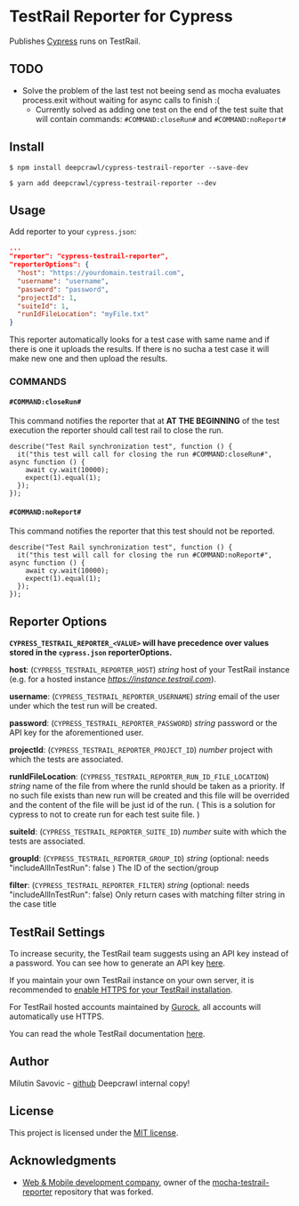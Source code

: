 # TestRail Reporter for Cypress

Publishes [Cypress](https://www.cypress.io/) runs on TestRail.

## TODO
* Solve the problem of the last test not beeing send as mocha evaluates process.exit without waiting for async calls to finish :(
  * Currently solved as adding one test on the end of the test suite that will contain commands: `#COMMAND:closeRun#` and `#COMMAND:noReport#`

## Install

```shell
$ npm install deepcrawl/cypress-testrail-reporter --save-dev
```

```shell
$ yarn add deepcrawl/cypress-testrail-reporter --dev
```

## Usage

Add reporter to your `cypress.json`:

```json
...
"reporter": "cypress-testrail-reporter",
"reporterOptions": {
  "host": "https://yourdomain.testrail.com",
  "username": "username",
  "password": "password",
  "projectId": 1,
  "suiteId": 1,
  "runIdFileLocation": "myFile.txt"
}
```

This reporter automatically looks for a test case with same name and if there is one it uploads the results. If there is no sucha a test case it will make new one and then upload the results.

### COMMANDS

#### `#COMMAND:closeRun#`

This command notifies the reporter  that at <b>AT THE BEGINNING</b> of the test execution the reporter should call test rail to close the run.

```
describe("Test Rail synchronization test", function () {
  it("this test will call for closing the run #COMMAND:closeRun#", async function () {
    await cy.wait(10000);
    expect(1).equal(1);
  });
});
```

#### `#COMMAND:noReport#`

This command notifies the reporter that this test should not be reported.

```
describe("Test Rail synchronization test", function () {
  it("this test will call for closing the run #COMMAND:noReport#", async function () {
    await cy.wait(10000);
    expect(1).equal(1);
  });
});
```

## Reporter Options

<b>`CYPRESS_TESTRAIL_REPORTER_<VALUE>` will have precedence over values stored in the `cypress.json` reporterOptions.</b>

**host**: (`CYPRESS_TESTRAIL_REPORTER_HOST`) _string_ host of your TestRail instance (e.g. for a hosted instance _https://instance.testrail.com_).

**username**: (`CYPRESS_TESTRAIL_REPORTER_USERNAME`) _string_ email of the user under which the test run will be created.

**password**: (`CYPRESS_TESTRAIL_REPORTER_PASSWORD`) _string_ password or the API key for the aforementioned user.

**projectId**: (`CYPRESS_TESTRAIL_REPORTER_PROJECT_ID`) _number_ project with which the tests are associated.

**runIdFileLocation**: (`CYPRESS_TESTRAIL_REPORTER_RUN_ID_FILE_LOCATION`) _string_ name of the file from where the runId should be taken as a priority. If no such file exists than new run will be created and this file will be overrided and the content of the file will be just id of the run. ( This is a solution for cypress to not to create run for each test suite file. )

**suiteId**: (`CYPRESS_TESTRAIL_REPORTER_SUITE_ID`) _number_ suite with which the tests are associated.

**groupId**: (`CYPRESS_TESTRAIL_REPORTER_GROUP_ID`) _string_ (optional: needs "includeAllInTestRun": false ) The ID of the section/group

**filter**: (`CYPRESS_TESTRAIL_REPORTER_FILTER`) _string_ (optional: needs "includeAllInTestRun": false) Only return cases with matching filter string in the case title

## TestRail Settings

To increase security, the TestRail team suggests using an API key instead of a password. You can see how to generate an API key [here](http://docs.gurock.com/testrail-api2/accessing#username_and_api_key).

If you maintain your own TestRail instance on your own server, it is recommended to [enable HTTPS for your TestRail installation](http://docs.gurock.com/testrail-admin/admin-securing#using_https).

For TestRail hosted accounts maintained by [Gurock](http://www.gurock.com/), all accounts will automatically use HTTPS.

You can read the whole TestRail documentation [here](http://docs.gurock.com/).

## Author

Milutin Savovic - [github](https://github.com/mickosav)
Deepcrawl internal copy!

## License

This project is licensed under the [MIT license](/LICENSE.md).

## Acknowledgments

* [Web & Mobile development company](https://github.com/Vivify-Ideas), owner of the [mocha-testrail-reporter](https://github.com/Vivify-Ideas/cypress-testrail-reporter) repository that was forked.


